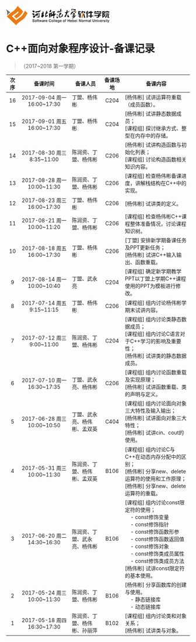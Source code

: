 ![河北师范大学软件学院](../image/logo.png)

#  C++面向对象程序设计-备课记录
> （2017~2018 第一学期） 

|次序| 备课时间                   | 备课人员                | 备课场地 | 备课内容 |
|:---:|:-------------------------:|------------------------|:-------:|---------|
|16|2017-09-04 周一 16:00~17:30|丁盟、杨伟彬|C204|[杨伟彬] 试讲运算符重载（成员函数）。|
|15|2017-09-01 周五 16:00~17:30|丁盟、杨伟彬|C204|[杨伟彬] 试讲静态数据成员；<br/>[课程组] 探讨继承方式、整型在内存中的存储。|
|14|2017-08-30 周三 8:35~11:00|陈润资、丁盟、杨伟彬|C206|[杨伟彬] 试讲构造函数与初始化列表；<br/>[课程组] 讨论构造函数相关知识内容。|
|13|2017-08-28 周一 10:00~11:30|陈润资、丁盟、杨伟彬|C206|[课程组] 检查杨伟彬备课进度，讲解栈结构在C++中的实现。|
|12|2017-08-23 周三 16:00~17:30|丁盟、杨伟彬|C206|[杨伟彬] 试讲类的定义。|
|11|2017-08-21 周一 10:00~11:20|陈润资、丁盟、杨伟彬|C206     |[课程组] 检查杨伟彬C++课程整体准备情况，讨论课程知识树。|
|10|2017-08-18 周五 16:00~17:30|丁盟、杨伟彬|C206     |[丁盟] 安排新学期备课任务及PPT更新任务； <br/>[杨伟彬] 试讲C++输入输出、函数重载。|
|9|2017-08-14 周一 10:00~10:40|丁盟、武永亮|C204     |[课程组] 确定新学期教学PPT以丁盟上学期C++课程使用的PPT为模板进行修改。|
|8|2017-07-14 周五 9:15~11:15|丁盟、杨伟彬|C206     |[课程组] 组内讨论杨伟彬学期末试讲内容。|
|7|2017-07-12 周三 9:00~11:00|陈润资、丁盟、杨伟彬|C204     |[课程组] 组内讨论类静态数据成员； <br/>[课程组] 组内讨论C语言对于C++学习的影响及重要性； <br/>[杨伟彬] 试讲类的静态数据成员。|
|6|2017-07-10 周一 16:30~17:35|丁盟、武永亮、杨伟彬|C206     |[课程组] 组内讨论函数重载及实现原理； <br/>[杨伟彬] 试讲函数重载、类的声明与定义。|
|5|2017-06-28 周三 10:00~10:50|丁盟、武永亮、杨伟彬、孟双英|C404     |[课程组] 组内讨论面向对象三大特性及输入输出； <br/>[杨伟彬] 试讲面向对象三大特性； <br/>[杨伟彬] 试讲cin、cout的使用。|
|4|2017-05-31 周三 10:00~11:30|陈润资、丁盟、杨伟彬、孟双英|B106     |[课程组] 组内讨论C与C++在动态内存分配中的区别； <br/>[杨伟彬] 分享new、delete运算符的使用和工作原理； <br/>[杨伟彬] 分享new、delete运算符的重载。|
|3|2017-06-20 周二 14:30~16:30|陈润资、丁盟、武永亮、杨伟彬|B106     |[课程组] 组内讨论const限定符的使用； <br/>&nbsp;&nbsp;&nbsp;&nbsp;- const修饰变量 <br/>&nbsp;&nbsp;&nbsp;&nbsp;- const修饰指针 <br/>&nbsp;&nbsp;&nbsp;&nbsp;- const修饰函数形参 <br/>&nbsp;&nbsp;&nbsp;&nbsp;- const修饰函数返回值 <br/>&nbsp;&nbsp;&nbsp;&nbsp;- const修饰对象 <br/>&nbsp;&nbsp;&nbsp;&nbsp;- const修饰类成员属性 <br/>&nbsp;&nbsp;&nbsp;&nbsp;- const修饰类成员方法 <br/>[杨伟彬] 试讲const限定符的基本使用。|
|2|2017-05-24 周三 10:00~11:30|陈润资、丁盟、杨伟彬       |B106     |[杨伟彬] 分享函数库的创建与使用。<br/>&nbsp;&nbsp;&nbsp;&nbsp;- 静态链接库 <br/>&nbsp;&nbsp;&nbsp;&nbsp;- 动态链接库|
|1|2017-05-18 周四 16:30~17:30|陈润资、丁盟、杨伟彬、孙丽萍|B102     |[课程组] 组内讨论类和对象关系； <br/>[杨伟彬] 试讲类与对象。|














 


